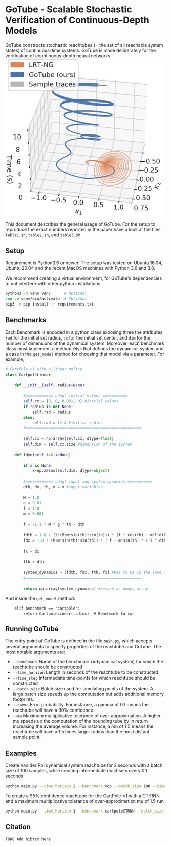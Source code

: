 # GoTube -  Scalable Stochastic Verification of Continuous-Depth Models

GoTube constructs stochastic reachtubes (= the set of all reachable system states) of continuous-time systems. GoTube is made deliberately for the verification of countinuous-depth neural networks.
![Figure 1 of the paper](fig1.png)

This document describes the general usage of GoTube. For the setup to reproduce the exact numbers reported in the paper have a look at the files ```table1.sh```, ```table2.sh```, and ```table3.sh```. 

## Setup

Requirement is Python3.6 or newer.
The setup was tested on Ubuntu 16.04, Ubuntu 20.04 and the recent MacOS machines with Python 3.6 and 3.8.

We recommend creating a virtual environment, for GoTube's dependencies to not interfere with other python installations.

```bash
python3 -m venv venv      # Optional
source venv/bin/activate  # Optional
pip3 -m pip install -r requirements.txt
```

## Benchmarks

Each Benchmark is encoded in a python class exposing three the attributes ```rad``` for the initial set radius, ```cx``` for the initial set center, and ```dim``` for the number of dimensions of the dynamical system.
Moreover, each benchmark class must implement a method ```fdyn``` that defines the dynamical system and a case in the ``get_model`` method for choosing that model via a parameter.
For example,

```python
# CartPole-v1 with a linear policy
class CartpoleLinear:
    
    def __init__(self, radius=None):
        
        #============ adapt initial values ===========
        self.cx = (0, 0, 0.001, 0) #initial values
        if radius is not None:
            self.rad = radius
        else:
            self.rad = 1e-4 #initial radius
        #===================================================
        
        self.cx = np.array(self.cx, dtype=float)
        self.dim = self.cx.size #dimension of the system
        
    def fdyn(self,t=0,x=None):
        
        if x is None:
            x=np.zeros(self.dim, dtype=object)
      
        #============ adapt input and system dynamics ===========
        dth, dx, th, x = x #input variables
              
        M = 1.0
        g = 9.81
        l = 1.0
        m = 0.001
        
        f = -1.1 * M * g * th - dth
    
        fdth = 1.0 / (l*(M+m*sin(th)*sin(th))) * (f * cos(th) - m*l*dth*dth*cos(th)*sin(th) + (m+M)*g*sin(th))
        fdx = 1.0 / (M+m*sin(th)*sin(th)) * ( f + m*sin(th) * (-l * dth*dth + g*cos(th)) )

        fx = dx

        fth = dth
        
        system_dynamics = [fdth, fdx, fth, fx] #has to be in the same order as the input variables
        #===================================================
        
        return np.array(system_dynamics) #return as numpy array
```
And inside the ``get_model`` method:
```
    elif benchmark == "cartpole":
        return CartpoleLinear(radius)  # Benchmark to run
```

## Running GoTube

The entry point of GoTube is defined in the file ```main.py```, which accepts several arguments to specify properties of the reachtube and GoTube.
The most notable arguments are:

- ```--benchmark``` Name of the benchmark (=dynamical system) for which the reachtube should be constructed
- ```--time_horizon``` Length in seconds of the reachtube to be constructed
- ```--time_step``` Intermediate time-points for which reachtube should be constructed
- ```--batch_size``` Batch size used for simulating points of the system. A large batch size speeds up the computation but adds additional memory footprints.
- ```--gamma``` Error probability. For instance, a gamma of 0.1 means the reachtube will have a 90% confidence.
- ```--mu``` Maximum multiplicative tolerance of over-approximation. A higher mu speeds up the computation of the bounding tube by in return increasing the average volume. For instance, a mu of 1.5 means the reachtube will have a 1.5 times larger radius than the most distant sample point.

## Examples

Create Van der Pol dynamical system reachtube for 2 seconds with a batch size of 100 samples, while creating intermediate reachsets every 0.1 seconds 

```bash
python main.py --time_horizon 2 --benchmark vdp --batch_size 100 --time_step 0.1
```

To create a 95% confidence reachtube for the CartPole-v1 with a CT-RNN and a maximum multiplicative tolerance of over-approximation mu of 1.5 run

```bash
python main.py --time_horizon 1 --benchmark cartpoleCTRNN --batch_size 10000 --time_step 0.02 --gamma 0.05 --mu 1.5
```

## Citation

```tex
TODO Add bibtex here
```
